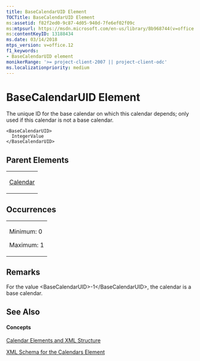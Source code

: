 ```yaml
---
title: BaseCalendarUID Element
TOCTitle: BaseCalendarUID Element
ms:assetid: f82f2ed0-9c87-4d05-940d-7fe6ef02f09c
ms:mtpsurl: https://msdn.microsoft.com/en-us/library/Bb968744(v=office.12)
ms:contentKeyID: 13188434
ms.date: 03/14/2018
mtps_version: v=office.12
f1_keywords:
- BaseCalendarUID element
monikerRange: '>= project-client-2007 || project-client-odc'
ms.localizationpriority: medium
---
```


# BaseCalendarUID Element




The unique ID for the base calendar on which this calendar depends; only used if this calendar is not a base calendar.

    <BaseCalendarUID>
      IntegerValue
    </BaseCalendarUID>

## Parent Elements

<table>
<colgroup>
<col style="width: 100%" />
</colgroup>
<tbody>
<tr class="odd">
<td><p><a href="calendar-element.md">Calendar</a></p></td>
</tr>
</tbody>
</table>

## Occurrences

<table>
<colgroup>
<col style="width: 100%" />
</colgroup>
<tbody>
<tr class="odd">
<td><p>Minimum: 0</p>
<p>Maximum: 1</p></td>
</tr>
</tbody>
</table>

## Remarks

For the value \<BaseCalendarUID\>-1\</BaseCalendarUID\>, the calendar is a base calendar.

## See Also

#### Concepts

[Calendar Elements and XML Structure](calendar-elements-and-xml-structure.md)

[XML Schema for the Calendars Element](xml-schema-for-the-calendars-element.md)

